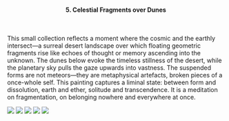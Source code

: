 <center><h4>5. Celestial Fragments over Dunes</h4></center>

<br/>

This small collection reflects a moment where the cosmic and the earthly intersect—a surreal desert landscape over which floating geometric fragments rise like echoes of thought or memory ascending into the unknown. The dunes below evoke the timeless stillness of the desert, while the planetary sky pulls the gaze upwards into vastness.
The suspended forms are not meteors—they are metaphysical artefacts, broken pieces of a once-whole self. This painting captures a liminal state: between form and dissolution, earth and ether, solitude and transcendence. It is a meditation on fragmentation, on belonging nowhere and everywhere at once.

![](47.jpg)
![](49.jpg)
![](51.jpg)
![](52.jpg)
![](53.jpg)
<p></p>
